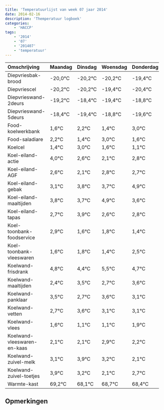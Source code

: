 ```yaml
---
title: 'Temperatuurlijst van week 07 jaar 2014'
date: 2014-02-16
description: 'Themperatuur logboek'
categories:
    - 'HACCP'
tags:
    - '2014'
    - '07'
    - '201407'
    - 'temperatuur'
---
```

|Omschrijving|Maandag|Dinsdag|Woensdag|Donderdag|Vrijdag|Zaterdag|Zondag|
|:---|:---|:---|:---|:---|:---|:---|:---|
|Diepvriesbak-brood|-20,0°C|-20,2°C|-20,2°C|-19,4°C|-20,4°C|-19,8°C|-20,6°C|
|Diepvriescel|-20,2°C|-20,2°C|-19,4°C|-20,4°C|-19,8°C|-20,6°C|-19,0°C|
|Diepvrieswand-2deurs|-19,2°C|-18,4°C|-19,4°C|-18,8°C|-19,6°C|-18,0°C|-19,4°C|
|Diepvrieswand-5deurs|-18,4°C|-19,4°C|-18,8°C|-19,6°C|-18,0°C|-19,4°C|-19,9°C|
|Food-koelwerkbank|1,6°C|2,2°C|1,4°C|3,0°C|1,6°C|1,1°C|1,8°C|
|Food-saladiare|2,2°C|1,4°C|3,0°C|1,6°C|1,1°C|1,8°C|1,7°C|
|Koelcel|1,4°C|3,0°C|1,6°C|1,1°C|1,8°C|1,7°C|2,9°C|
|Koel-eiland-actie|4,0°C|2,6°C|2,1°C|2,8°C|2,7°C|3,9°C|2,6°C|
|Koel-eiland-AGF|2,6°C|2,1°C|2,8°C|2,7°C|3,9°C|2,6°C|2,8°C|
|Koel-eiland-gebak|3,1°C|3,8°C|3,7°C|4,9°C|3,6°C|3,8°C|3,4°C|
|Koel-eiland-maaltijden|3,8°C|3,7°C|4,9°C|3,6°C|3,8°C|3,4°C|4,5°C|
|Koel-eiland-tapas|2,7°C|3,9°C|2,6°C|2,8°C|2,4°C|3,5°C|2,7°C|
|Koel-toonbank-foodservice|2,9°C|1,6°C|1,8°C|1,4°C|2,5°C|1,7°C|2,6°C|
|Koel-toonbank-vleeswaren|1,6°C|1,8°C|1,4°C|2,5°C|1,7°C|2,6°C|2,1°C|
|Koelwand-frisdrank|4,8°C|4,4°C|5,5°C|4,7°C|5,6°C|5,1°C|5,1°C|
|Koelwand-maaltijden|2,4°C|3,5°C|2,7°C|3,6°C|3,1°C|3,1°C|3,9°C|
|Koelwand-panklaar|3,5°C|2,7°C|3,6°C|3,1°C|3,1°C|3,9°C|3,2°C|
|Koelwand-vetten|2,7°C|3,6°C|3,1°C|3,1°C|3,9°C|3,2°C|2,1°C|
|Koelwand-vlees|1,6°C|1,1°C|1,1°C|1,9°C|1,2°C|0,1°C|0,7°C|
|Koelwand-vleeswaren-en-kaas|2,1°C|2,1°C|2,9°C|2,2°C|1,1°C|1,7°C|1,4°C|
|Koelwand-zuivel-melk|3,1°C|3,9°C|3,2°C|2,1°C|2,7°C|2,4°C|4,0°C|
|Koelwand-zuivel-toetjes|3,9°C|3,2°C|2,1°C|2,7°C|2,4°C|4,0°C|3,6°C|
|Warmte-kast|69,2°C|68,1°C|68,7°C|68,4°C|70,0°C|69,6°C|68,6°C|

## Opmerkingen


